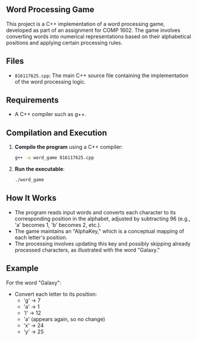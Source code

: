 ## Word Processing Game

This project is a C++ implementation of a word processing game, developed as part of an assignment for COMP 1602. The game involves converting words into numerical representations based on their alphabetical positions and applying certain processing rules.

## Files

- `816117625.cpp`: The main C++ source file containing the implementation of the word processing logic.

## Requirements

- A C++ compiler such as g++.

## Compilation and Execution

1. **Compile the program** using a C++ compiler:

   ```bash
   g++ -o word_game 816117625.cpp
   ```

2. **Run the executable**:

   ```bash
   ./word_game
   ```

## How It Works

- The program reads input words and converts each character to its corresponding position in the alphabet, adjusted by subtracting 96 (e.g., 'a' becomes 1, 'b' becomes 2, etc.).
- The game maintains an "AlphaKey," which is a conceptual mapping of each letter's position.
- The processing involves updating this key and possibly skipping already processed characters, as illustrated with the word "Galaxy."

## Example

For the word "Galaxy":

- Convert each letter to its position:
  - 'g' → 7
  - 'a' → 1
  - 'l' → 12
  - 'a' (appears again, so no change)
  - 'x' → 24
  - 'y' → 25
